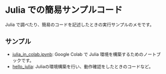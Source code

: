 # Julia での簡易サンプルコード

Julia で調べたり、簡易のコードを記述したときの実行サンプルのメモです。

## サンプル

- [julia_in_colab.ipynb](julia_in_colab.ipynb): Google Colab で Julia 環境を構築するためのノートブックです。
- [hello_julia](hello_julia): Juliaの環境構築を行い、動作確認をしたときのコードなど。
